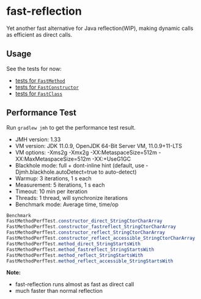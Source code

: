 # fast-reflection
Yet another fast alternative for Java reflection(WIP), making dynamic calls as efficient as direct calls.

## Usage
See the tests for now:
* [tests for `FastMethod`](https://github.com/danielsun1106/fast-reflection/blob/main/src/test/java/me/sunlan/fastreflection/FastMethodTest.java)
* [tests for `FastConstructor`](https://github.com/danielsun1106/fast-reflection/blob/main/src/test/java/me/sunlan/fastreflection/FastConstructorTest.java)
* [tests for `FastClass`](https://github.com/danielsun1106/fast-reflection/blob/main/src/test/java/me/sunlan/fastreflection/FastClassTest.java)

## Performance Test
Run `gradlew jmh` to get the performance test result.

* JMH version: 1.33
* VM version: JDK 11.0.9, OpenJDK 64-Bit Server VM, 11.0.9+11-LTS
* VM options: -Xms2g -Xmx2g -XX:MetaspaceSize=512m -XX:MaxMetaspaceSize=512m -XX:+UseG1GC
* Blackhole mode: full + dont-inline hint (default, use -Djmh.blackhole.autoDetect=true to auto-detect)
* Warmup: 3 iterations, 1 s each
* Measurement: 5 iterations, 1 s each
* Timeout: 10 min per iteration
* Threads: 1 thread, will synchronize iterations
* Benchmark mode: Average time, time/op

```java
Benchmark                                                              Mode  Cnt   Score   Error  Units
FastMethodPerfTest.constructor_direct_StringCtorCharArray              avgt   15  12.101 ± 0.497  ns/op
FastMethodPerfTest.constructor_fastreflect_StringCtorCharArray         avgt   15  11.472 ± 0.345  ns/op
FastMethodPerfTest.constructor_reflect_StringCtorCharArray             avgt   15  18.471 ± 0.510  ns/op
FastMethodPerfTest.constructor_reflect_accessible_StringCtorCharArray  avgt   15  17.003 ± 0.528  ns/op
FastMethodPerfTest.method_direct_StringStartsWith                      avgt   15   2.539 ± 0.075  ns/op
FastMethodPerfTest.method_fastreflect_StringStartsWith                 avgt   15   3.411 ± 0.143  ns/op
FastMethodPerfTest.method_reflect_StringStartsWith                     avgt   15  12.264 ± 0.682  ns/op
FastMethodPerfTest.method_reflect_accessible_StringStartsWith          avgt   15   9.640 ± 0.732  ns/op
```

**Note:**
* fast-reflection runs almost as fast as direct call
* much faster than normal reflection
